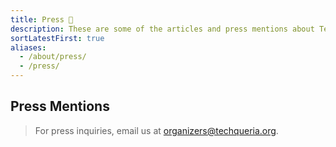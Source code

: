 ```yaml
---
title: Press 📰️
description: These are some of the articles and press mentions about Techqueria and its members.
sortLatestFirst: true
aliases:
  - /about/press/
  - /press/
---
```


## Press Mentions

> For press inquiries, email us at [organizers@techqueria.org](mailto:organizers@techqueria.org).
